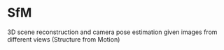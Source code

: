 # SfM
3D scene reconstruction and camera pose estimation given images from different views (Structure from Motion)
